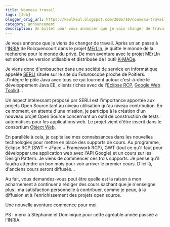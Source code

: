 ```yaml
---
title: Nouveau travail
tags: [Job]
blogger_orig_url: https://keulkeul.blogspot.com/2006/10/nouveau-travail.html
category: announcement
description: Un billet pour vous annoncer que je vais changer de travail.
---
```


Je vous annonce que je viens de changer de travail. Après un an passé à l'[INRIA](http://www.inria.fr/) de Rocquencourt dans le projet [MErLIn](http://www-rocq.inria.fr/merlin/), je quitte le monde de la recherche pour le monde du privé. De mon aventure avec le projet MErLIn est sortie une version utilisable et distribuée de l'outil [K-MADe](http://kmade.sourceforge.net/).

Je viens donc d'embaucher dans une société de service en informatique appelée [SERLI](http://www.serli.com/) située sur le site du Futuroscope proche de Poitiers. J'intègre le pôle Java avec tous ce qui tournent autour c'est-à-dire le développement Java EE, clients riches avec de l'[Eclipse RCP](http://www.eclipse.org/), [Google Web Toolkit](http://code.google.com/webtoolkit)...

Un aspect intéressant proposé par SERLI est l'importance apportée aux projets Open Source tant au niveau utilisation qu'au niveau contribution. En ce moment, en attente d'une mission, je participe à la création d'un nouveau projet Open Source concernant un outil de construction de tests automatisés pour les applications web. Le projet vient d'être inscrit dans le consortium [Object Web](http://www.objectweb.org/).

En parallèle à cela, je capitalise mes connaissances dans les nouvelles technologies pour mettre en place des supports de cours. Au programme, Eclipse RCP (SWT + JFace + Framework RCP), GWT (tout ce qu'il faut pour développer une application web avec l'API Google) et un cours sur les Design Pattern. Je viens de commencer ces trois supports. Je pense qu'il faudra attendre un bon mois pour voir arriver le premier cours. D'ici là, d'anciens cours seront diffusés...

Au fait, vous demandez-vous peut être quelle est la raison à mon acharnement à continuer à rédiger des cours sachant que je n'enseigne plus : ma satisfaction personnelle à contribuer, comme je peux, à la diffusion et à l'enrichissement des projets open source.

Une nouvelle aventure commence pour moi.

PS : merci à Stéphanie et Dominique pour cette agréable année passée à l'INRIA.